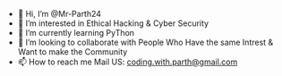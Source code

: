 - 👋 Hi, I’m @Mr-Parth24
- 👀 I’m interested in Ethical Hacking & Cyber Security
- 🌱 I’m currently learning PyThon
- 💞️ I’m looking to collaborate with People Who Have the same Intrest & Want to make the Community
- 📫 How to reach me Mail US: coding.with.parth@gmail.com

<!---
Mr-Parth24/Mr-Parth24 is a ✨ special ✨ repository because its `README.md` (this file) appears on your GitHub profile.
You can click the Preview link to take a look at your changes.
--->
